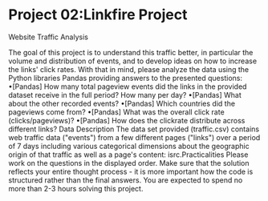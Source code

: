 # Project 02:Linkfire Project

Website Traffic Analysis

The goal of this project is to understand this traffic better, in particular the volume and distribution of events, and to develop ideas on how to increase the links' click rates. With that in mind, please analyze the data using the Python libraries Pandas providing answers to the presented questions:
•[Pandas] How many total pageview events did the links in the provided dataset receive in the full period? How many per day?
•[Pandas] What about the other recorded events?
•[Pandas] Which countries did the pageviews come from?
•[Pandas] What was the overall click rate (clicks/pageviews)?
•[Pandas] How does the clickrate distribute across different links?
Data Description
The data set provided (traffic.csv) contains web traffic data ("events") from a few different pages ("links") over a period of 7 days including various categorical dimensions about the geographic origin of that traffic as well as a page's content: isrc.Practicalities
Please work on the questions in the displayed order. Make sure that the solution reflects your entire thought process - it is more important how the code is structured rather than the final answers. You are expected to spend no more than 2-3 hours solving this project.
